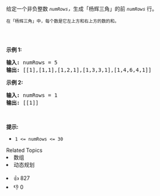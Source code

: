 <p>给定一个非负整数&nbsp;<em><code>numRows</code>，</em>生成「杨辉三角」的前&nbsp;<em><code>numRows</code>&nbsp;</em>行。</p>

<p><small>在「杨辉三角」中，每个数是它左上方和右上方的数的和。</small></p>

<p><img alt="" src="https://pic.leetcode-cn.com/1626927345-DZmfxB-PascalTriangleAnimated2.gif" /></p>

<p>&nbsp;</p>

<p><strong>示例 1:</strong></p>

<pre>
<strong>输入:</strong> numRows = 5
<strong>输出:</strong> [[1],[1,1],[1,2,1],[1,3,3,1],[1,4,6,4,1]]
</pre>

<p><strong>示例&nbsp;2:</strong></p>

<pre>
<strong>输入:</strong> numRows = 1
<strong>输出:</strong> [[1]]
</pre>

<p>&nbsp;</p>

<p><strong>提示:</strong></p>

<ul> 
 <li><code>1 &lt;= numRows &lt;= 30</code></li> 
</ul>

<div><div>Related Topics</div><div><li>数组</li><li>动态规划</li></div></div><br><div><li>👍 827</li><li>👎 0</li></div>